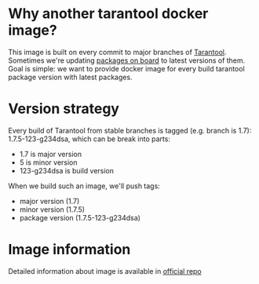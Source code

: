 # Why another tarantool docker image?

This image is built on every commit to major branches of [Tarantool](https://github.com/tarantool/tarantool/). Sometimes we're updating [packages on board](https://github.com/tarantool/docker/#whats-on-board) to latest versions of them. Goal is simple: we want to provide docker image for every build tarantool package version with latest packages.

# Version strategy

Every build of Tarantool from stable branches is tagged (e.g. branch is 1.7): 1.7.5-123-g234dsa, which can be break into parts:
- 1.7 is major version
- 5 is minor version
- 123-g234dsa is build version

When we build such an image, we'll push tags:
- major version (1.7)
- minor version (1.7.5)
- package version (1.7.5-123-g234dsa)

# Image information

Detailed information about image is available in [official repo](https://github.com/tarantool/docker/)
